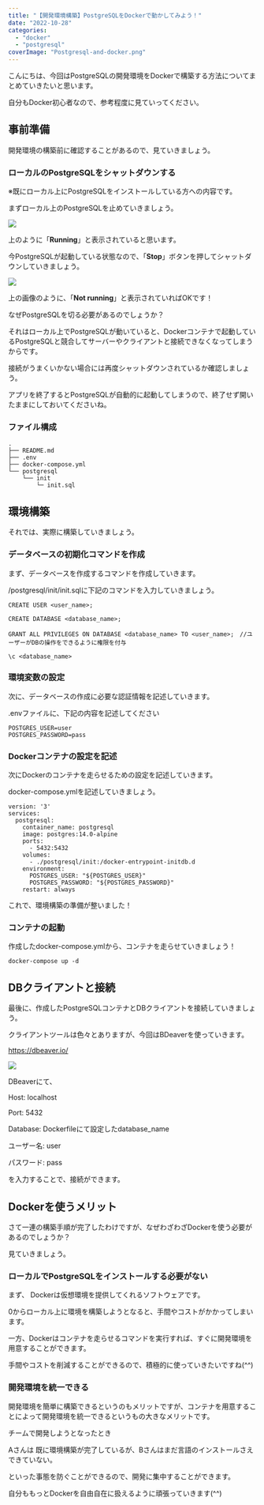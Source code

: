 ```yaml
---
title: "【開発環境構築】PostgreSQLをDockerで動かしてみよう！"
date: "2022-10-28"
categories: 
  - "docker"
  - "postgresql"
coverImage: "Postgresql-and-docker.png"
---
```


こんにちは、今回はPostgreSQLの開発環境をDockerで構築する方法についてまとめていきたいと思います。

自分もDocker初心者なので、参考程度に見ていってください。

## 事前準備

開発環境の構築前に確認することがあるので、見ていきましょう。

### ローカルのPostgreSQLをシャットダウンする

※既にローカル上にPostgreSQLをインストールしている方への内容です。

まずローカル上のPostgreSQLを止めていきましょう。

![](images/スクリーンショット-2022-10-28-9.21.17-1024x606.png)

上のように「**Running**」と表示されていると思います。

今PostgreSQLが起動している状態なので、「**Stop**」ボタンを押してシャットダウンしていきましょう。

![](images/スクリーンショット-2022-10-28-9.19.08-1024x608.png)

上の画像のように、「**Not running**」と表示されていればOKです！

なぜPostgreSQLを切る必要があるのでしょうか？

それはローカル上でPostgreSQLが動いていると、Dockerコンテナで起動しているPostgreSQLと競合してサーバーやクライアントと接続できなくなってしまうからです。

接続がうまくいかない場合には再度シャットダウンされているか確認しましょう。

アプリを終了するとPostgreSQLが自動的に起動してしまうので、終了せず開いたままにしておいてくださいね。

### ファイル構成

```
.
├── README.md
├── .env
├── docker-compose.yml
└── postgresql
    └── init
        └─ init.sql
```

## 環境構築

それでは、実際に構築していきましょう。

### データベースの初期化コマンドを作成

まず、データベースを作成するコマンドを作成していきます。

/postgresql/init/init.sqlに下記のコマンドを入力していきましょう。

```
CREATE USER <user_name>;

CREATE DATABASE <database_name>;

GRANT ALL PRIVILEGES ON DATABASE <database_name> TO <user_name>;　//ユーザーがDBの操作をできるように権限を付与 

\c <database_name>
```

### 環境変数の設定

次に、データベースの作成に必要な認証情報を記述していきます。

.envファイルに、下記の内容を記述してください

```
POSTGRES_USER=user
POSTGRES_PASSWORD=pass
```

### Dockerコンテナの設定を記述

次にDockerのコンテナを走らせるための設定を記述していきます。

docker-compose.ymlを記述していきましょう。

```
version: '3'
services:
  postgresql:
    container_name: postgresql
    image: postgres:14.0-alpine
    ports:
      - 5432:5432
    volumes:
      - ./postgresql/init:/docker-entrypoint-initdb.d
    environment:
      POSTGRES_USER: "${POSTGRES_USER}"
      POSTGRES_PASSWORD: "${POSTGRES_PASSWORD}"
    restart: always
```

これで、環境構築の準備が整いました！

### コンテナの起動

作成したdocker-compose.ymlから、コンテナを走らせていきましょう！

```
docker-compose up -d
```

## DBクライアントと接続

最後に、作成したPostgreSQLコンテナとDBクライアントを接続していきましょう。

クライアントツールは色々とありますが、今回はBDeaverを使っていきます。

https://dbeaver.io/

![](images/スクリーンショット-2022-10-28-10.54.11-1009x1024.png)

DBeaverにて、

Host: localhost

Port: 5432

Database: Dockerfileにて設定したdatabase\_name

ユーザー名: user

パスワード: pass

を入力することで、接続ができます。

## Dockerを使うメリット

さて一連の構築手順が完了したわけですが、なぜわざわざDockerを使う必要があるのでしょうか？

見ていきましょう。

### ローカルでPostgreSQLをインストールする必要がない

まず、 Dockerは仮想環境を提供してくれるソフトウェアです。

0からローカル上に環境を構築しようとなると、手間やコストがかかってしまいます。

一方、Dockerはコンテナを走らせるコマンドを実行すれば、すぐに開発環境を用意することができます。

手間やコストを削減することができるので、積極的に使っていきたいですね(^^)

### 開発環境を統一できる

開発環境を簡単に構築できるというのもメリットですが、コンテナを用意することによって開発環境を統一できるというもの大きなメリットです。

チームで開発しようとなったとき

Aさんは 既に環境構築が完了しているが、Bさんはまだ言語のインストールさえできていない。

といった事態を防ぐことができるので、開発に集中することができます。

自分ももっとDockerを自由自在に扱えるように頑張っていきます(^^)
